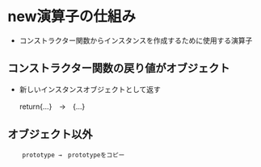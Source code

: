 # new演算子の仕組み

- コンストラクター関数からインスタンスを作成するために使用する演算子

## コンストラクター関数の戻り値がオブジェクト
- 新しいインスタンスオブジェクトとして返す

    return{…}　→　{…}

## オブジェクト以外

        prototype →　prototypeをコピー

